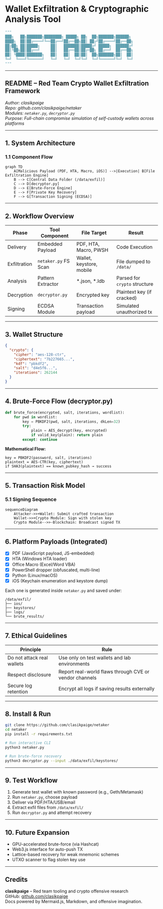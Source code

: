 # Wallet Exfiltration & Cryptographic Analysis Tool

```python
"""
███╗   ██╗███████╗████████╗ █████╗ ██╗  ██╗███████╗██████╗ 
████╗  ██║██╔════╝╚══██╔══╝██╔══██╗██║ ██╔╝██╔════╝██╔══██╗
██╔██╗ ██║█████╗     ██║   ███████║█████╔╝ █████╗  ██████╔╝
██║╚██╗██║██╔══╝     ██║   ██╔══██║██╔═██╗ ██╔══╝  ██╔══██╗
██║ ╚████║███████╗   ██║   ██║  ██║██║  ██╗███████╗██║  ██║
╚═╝  ╚═══╝╚══════╝   ╚═╝   ╚═╝  ╚═╝╚═╝  ╚═╝╚══════╝╚═╝  ╚═╝
"""
```

---

## **README – Red Team Crypto Wallet Exfiltration Framework**

*Author: clasikpaige*  
*Repo: github.com/clasikpaige/netaker*  
*Modules: `netaker.py`, `decryptor.py`*  
*Purpose: Full-chain compromise simulation of self-custody wallets across platforms*

---

## **1. System Architecture**

### **1.1 Component Flow**

```mermaid
graph TD
    A[Malicious Payload (PDF, HTA, Macro, iOS)] -->|Execution| B[File Exfiltration Engine]
    B --> C[Central Data Folder (/data/exfil)]
    C --> D[decryptor.py]
    D --> E[Brute-Force Engine]
    E --> F[Private Key Recovery]
    F --> G[Transaction Signing (ECDSA)]
```

---

## **2. Workflow Overview**

| Phase        | Tool Component       | File Target              | Result                        |
|--------------|----------------------|---------------------------|-------------------------------|
| Delivery     | Embedded Payload     | PDF, HTA, Macro, PWSH     | Code Execution                |
| Exfiltration | `netaker.py` FS Scan | Wallet, keystore, mobile  | File dumped to `/data/`       |
| Analysis     | Pattern Extractor    | *.json, *.ldb             | Parsed for `crypto` structure |
| Decryption   | `decryptor.py`       | Encrypted key             | Plaintext key (if cracked)    |
| Signing      | ECDSA Module         | Transaction payload       | Simulated unauthorized tx     |

---

## **3. Wallet Structure**

```json
{
  "crypto": {
    "cipher": "aes-128-ctr",
    "ciphertext": "7b227665...",
    "kdf": "pbkdf2",
    "salt": "d4e5f6...",
    "iterations": 262144
  }
}
```

---

## **4. Brute-Force Flow (decryptor.py)**

```python
def brute_force(encrypted, salt, iterations, wordlist):
    for pwd in wordlist:
        key = PBKDF2(pwd, salt, iterations, dkLen=32)
        try:
            plain = AES_decrypt(key, encrypted)
            if valid_key(plain): return plain
        except: continue
```

**Mathematical Flow:**

```
key = PBKDF2(password, salt, iterations)
plaintext = AES-CTR(key, ciphertext)
if SHA3(plaintext) == known_pubkey_hash → success
```

---

## **5. Transaction Risk Model**

### **5.1 Signing Sequence**

```mermaid
sequenceDiagram
    Attacker->>+Wallet: Submit crafted transaction
    Wallet->>+Crypto Module: Sign with stolen key
    Crypto Module-->>-Blockchain: Broadcast signed TX
```

---

## **6. Platform Payloads (Integrated)**

- [x] PDF (JavaScript payload, JS-embedded)
- [x] HTA (Windows HTA loader)
- [x] Office Macro (Excel/Word VBA)
- [x] PowerShell dropper (obfuscated, multi-line)
- [x] Python (Linux/macOS)
- [x] iOS (Keychain enumeration and keystore dump)

Each one is generated inside `netaker.py` and saved under:

```
/data/exfil/
├── ios/
├── keystores/
├── logs/
└── brute_results/
```

---

## **7. Ethical Guidelines**

| Principle                 | Rule                                                    |
|---------------------------|----------------------------------------------------------|
| Do not attack real wallets | Use only on test wallets and lab environments           |
| Respect disclosure        | Report real-world flaws through CVE or vendor channels  |
| Secure log retention      | Encrypt all logs if saving results externally           |

---

## **8. Install & Run**

```bash
git clone https://github.com/clasikpaige/netaker
cd netaker
pip install -r requirements.txt

# Run interactive CLI
python3 netaker.py

# Run brute-force recovery
python3 decryptor.py --input ./data/exfil/keystores/
```

---

## **9. Test Workflow**

1. Generate test wallet with known password (e.g., Geth/Metamask)
2. Run `netaker.py`, choose payload
3. Deliver via PDF/HTA/USB/email
4. Extract exfil files from `/data/exfil/`
5. Run `decryptor.py` and attempt recovery

---

## **10. Future Expansion**

- GPU-accelerated brute-force (via Hashcat)
- Web3.js interface for auto-push TX
- Lattice-based recovery for weak mnemonic schemes
- UTXO scanner to flag stolen key use

---

## Credits

**clasikpaige** – Red team tooling and crypto offensive research  
GitHub: [github.com/clasikpaige](https://github.com/clasikpaige)  
Docs powered by Mermaid.js, Markdown, and offensive imagination.
